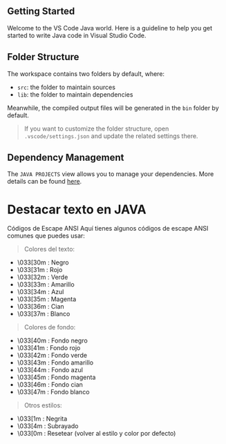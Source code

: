 ## Getting Started

Welcome to the VS Code Java world. Here is a guideline to help you get started to write Java code in Visual Studio Code.

## Folder Structure

The workspace contains two folders by default, where:

- `src`: the folder to maintain sources
- `lib`: the folder to maintain dependencies

Meanwhile, the compiled output files will be generated in the `bin` folder by default.

> If you want to customize the folder structure, open `.vscode/settings.json` and update the related settings there.

## Dependency Management

The `JAVA PROJECTS` view allows you to manage your dependencies. More details can be found [here](https://github.com/microsoft/vscode-java-dependency#manage-dependencies).


# Destacar texto en JAVA
Códigos de Escape ANSI
Aquí tienes algunos códigos de escape ANSI comunes que puedes usar:

> Colores del texto:
- \033[30m : Negro
- \033[31m : Rojo
- \033[32m : Verde
- \033[33m : Amarillo
- \033[34m : Azul
- \033[35m : Magenta
- \033[36m : Cian
- \033[37m : Blanco

>Colores de fondo:
- \033[40m : Fondo negro
- \033[41m : Fondo rojo
- \033[42m : Fondo verde
- \033[43m : Fondo amarillo
- \033[44m : Fondo azul
- \033[45m : Fondo magenta
- \033[46m : Fondo cian
- \033[47m : Fondo blanco

> Otros estilos:
- \033[1m : Negrita
- \033[4m : Subrayado
- \033[0m : Resetear (volver al estilo y color por defecto)